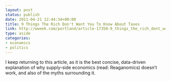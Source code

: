 ```yaml
---
layout: post
status: publish
date: 2011-04-21 12:44:34+00:00
title: 9 Things The Rich Don't Want You To Know About Taxes
link: http://wweek.com/portland/article-17350-9_things_the_rich_dont_want_you_to_know_about_taxes.html
type: aside
categories:
- economics
- politics
---
```


I keep returning to this article, as it is the best concise, data-driven explanation of why supply-side economics (read: Reaganomics) doesn’t work, and also of the myths surrounding it.
